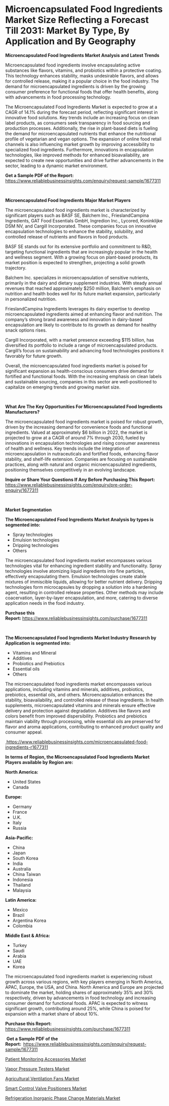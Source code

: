 <p><h1>Microencapsulated Food Ingredients Market Size Reflecting a Forecast Till 2031: Market By Type, By Application and By Geography</h1></p><p><strong>Microencapsulated Food Ingredients Market Analysis and Latest Trends</strong></p>
<p><p>Microencapsulated food ingredients involve encapsulating active substances like flavors, vitamins, and probiotics within a protective coating. This technology enhances stability, masks undesirable flavors, and allows for controlled release, making it a popular choice in the food industry. The demand for microencapsulated ingredients is driven by the growing consumer preference for functional foods that offer health benefits, along with advancements in food processing technology.</p><p>The Microencapsulated Food Ingredients Market is expected to grow at a CAGR of 14.1% during the forecast period, reflecting significant interest in innovative food solutions. Key trends include an increasing focus on clean label products, as consumers seek transparency in food sourcing and production processes. Additionally, the rise in plant-based diets is fueling the demand for microencapsulated nutrients that enhance the nutritional profile of vegetarian and vegan options. The expansion of online food retail channels is also influencing market growth by improving accessibility to specialized food ingredients. Furthermore, innovations in encapsulation technologies, like improved methods for enhanced bioavailability, are expected to create new opportunities and drive further advancements in the sector, leading to a dynamic market environment.</p></p>
<p><strong>Get a Sample PDF of the Report:&nbsp;</strong> <a href="https://www.reliablebusinessinsights.com/enquiry/request-sample/1677311?utm_campaign=60&utm_medium=2&utm_source=Github&utm_content=ia&utm_term=03102024&utm_id=microencapsulated-food-ingredients">https://www.reliablebusinessinsights.com/enquiry/request-sample/1677311</a></p>
<p>&nbsp;</p>
<p><strong>Microencapsulated Food Ingredients Major Market Players</strong></p>
<p><p>The microencapsulated food ingredients market is characterized by significant players such as BASF SE, Balchem Inc., FrieslandCampina Ingredients, GAT Food Essentials GmbH, Ingredion Inc., Lycored, Koninklijke DSM NV, and Cargill Incorporated. These companies focus on innovative encapsulation technologies to enhance the stability, solubility, and controlled release of nutrients and flavors in food products.</p><p>BASF SE stands out for its extensive portfolio and commitment to R&D, targeting functional ingredients that are increasingly popular in the health and wellness segment. With a growing focus on plant-based products, its market position is expected to strengthen, projecting a solid growth trajectory.</p><p>Balchem Inc. specializes in microencapsulation of sensitive nutrients, primarily in the dairy and dietary supplement industries. With steady annual revenues that reached approximately $250 million, Balchem's emphasis on nutrition and health bodes well for its future market expansion, particularly in personalized nutrition.</p><p>FrieslandCampina Ingredients leverages its dairy expertise to develop microencapsulated ingredients aimed at enhancing flavor and nutrition. The company’s strong brand awareness and innovation in dairy-based encapsulation are likely to contribute to its growth as demand for healthy snack options rises.</p><p>Cargill Incorporated, with a market presence exceeding $115 billion, has diversified its portfolio to include a range of microencapsulated products. Cargill’s focus on sustainability and advancing food technologies positions it favorably for future growth.</p><p>Overall, the microencapsulated food ingredients market is poised for significant expansion as health-conscious consumers drive demand for fortified and functional foods. With the increasing emphasis on clean labels and sustainable sourcing, companies in this sector are well-positioned to capitalize on emerging trends and growing market size.</p></p>
<p>&nbsp;</p>
<p><strong>What Are The Key Opportunities For Microencapsulated Food Ingredients Manufacturers?</strong></p>
<p><p>The microencapsulated food ingredients market is poised for robust growth, driven by the increasing demand for convenience foods and functional ingredients. Valued at approximately $6 billion in 2022, the market is projected to grow at a CAGR of around 7% through 2030, fueled by innovations in encapsulation technologies and rising consumer awareness of health and wellness. Key trends include the integration of microencapsulation in nutraceuticals and fortified foods, enhancing flavor stability, and shelf-life extension. Companies are focusing on sustainable practices, along with natural and organic microencapsulated ingredients, positioning themselves competitively in an evolving landscape.</p></p>
<p><strong>Inquire or Share Your Questions If Any Before Purchasing This Report:</strong> <a href="https://www.reliablebusinessinsights.com/enquiry/pre-order-enquiry/1677311?utm_campaign=60&utm_medium=2&utm_source=Github&utm_content=ia&utm_term=03102024&utm_id=microencapsulated-food-ingredients">https://www.reliablebusinessinsights.com/enquiry/pre-order-enquiry/1677311</a></p>
<p>&nbsp;</p>
<p><strong>Market Segmentation</strong></p>
<p><strong>The Microencapsulated Food Ingredients Market Analysis by types is segmented into:</strong></p>
<p><ul><li>Spray technologies</li><li>Emulsion technologies</li><li>Dripping technologies</li><li>Others</li></ul></p>
<p><p>The microencapsulated food ingredients market encompasses various technologies vital for enhancing ingredient stability and functionality. Spray technologies involve atomizing liquid ingredients into fine particles, effectively encapsulating them. Emulsion technologies create stable mixtures of immiscible liquids, allowing for better nutrient delivery. Dripping technologies form microcapsules by dropping a solution into a hardening agent, resulting in controlled release properties. Other methods may include coacervation, layer-by-layer encapsulation, and more, catering to diverse application needs in the food industry.</p></p>
<p><strong>Purchase this Report:&nbsp;</strong><a href="https://www.reliablebusinessinsights.com/purchase/1677311?utm_campaign=60&utm_medium=2&utm_source=Github&utm_content=ia&utm_term=03102024&utm_id=microencapsulated-food-ingredients">https://www.reliablebusinessinsights.com/purchase/1677311</a></p>
<p>&nbsp;</p>
<p><strong>The Microencapsulated Food Ingredients Market Industry Research by Application is segmented into:</strong></p>
<p><ul><li>Vitamins and Mineral</li><li>Additives</li><li>Probiotics and Prebiotics</li><li>Essential oils</li><li>Others</li></ul></p>
<p><p>The microencapsulated food ingredients market encompasses various applications, including vitamins and minerals, additives, probiotics, prebiotics, essential oils, and others. Microencapsulation enhances the stability, bioavailability, and controlled release of these ingredients. In health supplements, microencapsulated vitamins and minerals ensure effective delivery and protection against degradation. Additives like flavors and colors benefit from improved dispersibility. Probiotics and prebiotics maintain viability through processing, while essential oils are preserved for flavor and aroma applications, contributing to enhanced product quality and consumer appeal.</p></p>
<p><a href="https://www.reliablebusinessinsights.com/microencapsulated-food-ingredients-r1677311?utm_campaign=60&utm_medium=2&utm_source=Github&utm_content=ia&utm_term=03102024&utm_id=microencapsulated-food-ingredients">&nbsp;https://www.reliablebusinessinsights.com/microencapsulated-food-ingredients-r1677311</a></p>
<p><strong>In terms of Region, the Microencapsulated Food Ingredients Market Players available by Region are:</strong></p>
<p>
    <p> <strong> North America: </strong>
        <ul>
            <li>United States</li>
            <li>Canada</li>
        </ul>
        </p> 
    <p> <strong> Europe: </strong>
        <ul>
            <li>Germany</li>
            <li>France</li>
            <li>U.K.</li>
            <li>Italy</li>
            <li>Russia</li>
        </ul>
        </p> 
    <p> <strong> Asia-Pacific: </strong>
        <ul>
            <li>China</li>
            <li>Japan</li>
            <li>South Korea</li>
            <li>India</li>
            <li>Australia</li>
            <li>China Taiwan</li>
            <li>Indonesia</li>
            <li>Thailand</li>
            <li>Malaysia</li>
        </ul>
        </p> 
    <p> <strong> Latin America: </strong>
        <ul>
            <li>Mexico</li>
            <li>Brazil</li>
            <li>Argentina Korea</li>
            <li>Colombia</li>
        </ul>
        </p> 
    <p> <strong> Middle East & Africa: </strong>
        <ul>
            <li>Turkey</li>
            <li>Saudi</li>
            <li>Arabia</li>
            <li>UAE</li>
            <li>Korea</li>
        </ul>
    </p>
    </p>
<p><p>The microencapsulated food ingredients market is experiencing robust growth across various regions, with key players emerging in North America, APAC, Europe, the USA, and China. North America and Europe are projected to dominate the market, holding shares of approximately 35% and 30% respectively, driven by advancements in food technology and increasing consumer demand for functional foods. APAC is expected to witness significant growth, contributing around 25%, while China is poised for expansion with a market share of about 10%.</p></p>
<p><strong>Purchase this Report: </strong><a href="https://www.reliablebusinessinsights.com/purchase/1677311?utm_campaign=60&utm_medium=2&utm_source=Github&utm_content=ia&utm_term=03102024&utm_id=microencapsulated-food-ingredients">https://www.reliablebusinessinsights.com/purchase/1677311</a></p>
<p>&nbsp;<strong>Get a Sample PDF of the Report:&nbsp;&nbsp;</strong><a href="https://www.reliablebusinessinsights.com/enquiry/request-sample/1677311?utm_campaign=60&utm_medium=2&utm_source=Github&utm_content=ia&utm_term=03102024&utm_id=microencapsulated-food-ingredients">https://www.reliablebusinessinsights.com/enquiry/request-sample/1677311</a></p>
<p><strong></strong></p>
<p><p><a href="https://www.linkedin.com/pulse/patient-monitoring-accessories-market-size-share-trends-analysis-rstqc?trackingId=SBqSkilNQ2iV5oMoH%2FpNpg%3D%3D&utm_campaign=60&utm_medium=2&utm_source=Github&utm_content=ia&utm_term=03102024&utm_id=microencapsulated-food-ingredients">Patient Monitoring Accessories Market</a></p><p><a href="https://issuu.com/reportprime-2/docs/vapor-pressure-testers-market-size-_c811ea7a15d5ae?utm_campaign=60&utm_medium=2&utm_source=Github&utm_content=ia&utm_term=03102024&utm_id=microencapsulated-food-ingredients">Vapor Pressure Testers Market</a></p><p><a href="https://www.linkedin.com/pulse/global-agricultural-ventilation-fans-market-sector-types-o56jc?trackingId=p1fuF9qVQqahFhDAGvosmg%3D%3D&utm_campaign=60&utm_medium=2&utm_source=Github&utm_content=ia&utm_term=03102024&utm_id=microencapsulated-food-ingredients">Agricultural Ventilation Fans Market</a></p><p><a href="https://issuu.com/reportprime-2/docs/smart-control-valve-positioners-mar_3ddbfdfffa7431?utm_campaign=60&utm_medium=2&utm_source=Github&utm_content=ia&utm_term=03102024&utm_id=microencapsulated-food-ingredients">Smart Control Valve Positioners Market</a></p><p><a href="https://github.com/MaryNelson695/Market-Research-Report-List-1/blob/main/refrigeration-inorganic-phase-change-materials-market.md?utm_campaign=60&utm_medium=2&utm_source=Github&utm_content=ia&utm_term=03102024&utm_id=microencapsulated-food-ingredients">Refrigeration Inorganic Phase Change Materials Market</a></p></p>